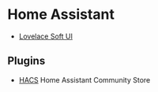 # Home Assistant

- [Lovelace Soft UI](https://github.com/N-l1/lovelace-soft-ui)

## Plugins

- [HACS](https://community.home-assistant.io/t/custom-component-hacs/121727)
Home Assistant Community Store